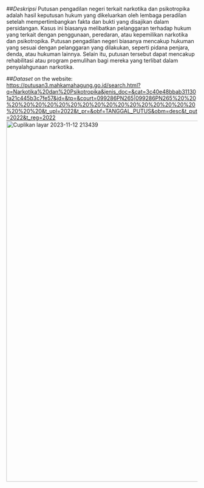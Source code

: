 ##_Deskripsi_
Putusan pengadilan negeri terkait narkotika dan psikotropika adalah hasil keputusan hukum yang dikeluarkan oleh lembaga peradilan setelah mempertimbangkan fakta dan bukti yang disajikan dalam persidangan. Kasus ini biasanya melibatkan pelanggaran terhadap hukum yang terkait dengan penggunaan, peredaran, atau kepemilikan narkotika dan psikotropika. Putusan pengadilan negeri biasanya mencakup hukuman yang sesuai dengan pelanggaran yang dilakukan, seperti pidana penjara, denda, atau hukuman lainnya. Selain itu, putusan tersebut dapat mencakup rehabilitasi atau program pemulihan bagi mereka yang terlibat dalam penyalahgunaan narkotika.
  
##_Dataset_
on the website: https://putusan3.mahkamahagung.go.id/search.html?q=Narkotika%20dan%20Psikotropika&jenis_doc=&cat=3c40e48bbab311301a21c445b3c7fe57&jd=&tp=&court=099286PN265|099286PN265%20%20%20%20%20%20%20%20%20%20%20%20%20%20%20%20%20%20%20%20%20&t_upl=2022&t_pr=&obf=TANGGAL_PUTUS&obm=desc&t_put=2022&t_reg=2022
<img width="949" alt="Cuplikan layar 2023-11-12 213439" src="https://github.com/Arifinnn136/Dataset-Narkotika_136_Zainul-Arifin/assets/107737165/c7cb2b3c-5eff-476a-aecb-d5ab0205b31a">
